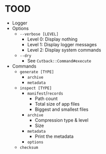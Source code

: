 # TOOD

* Logger
* Options
  * `--verbose [LEVEL]`
    * Level 0: Display nothing
    * Level 1: Display logger messages
    * Level 2: Display system commands
  * `--dry`
    * See `Cutback::Command#execute`
* Commands
  * `generate [TYPE]`
    * `archive`
    * `metadata`
  * `inspect [TYPE]`
    * `manifest`/`records`
      * Path count
      * Total size of app files
      * Biggest and smallest files
    * `archive`
      * Compression type & level
      * Size
    * `metadata`
      * Print the metadata
    * `options`
  * `checksum`

